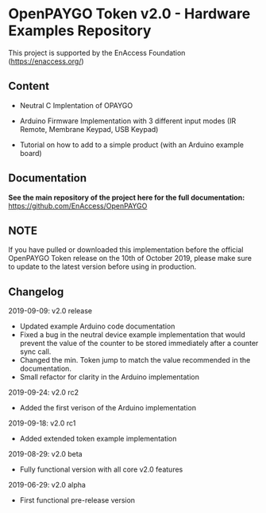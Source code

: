 # OpenPAYGO Token v2.0 - Hardware Examples Repository

This project is supported by the EnAccess Foundation (https://enaccess.org/)


## Content

- Neutral C Implentation of OPAYGO

- Arduino Firmware Implementation with 3 different input modes (IR Remote, Membrane Keypad, USB Keypad)

- Tutorial on how to add to a simple product (with an Arduino example board)


## Documentation

**See the main repository of the project here for the full documentation:** https://github.com/EnAccess/OpenPAYGO


## NOTE 
If you have pulled or downloaded this implementation before the official OpenPAYGO Token release on the 10th of October 2019, 
please make sure to update to the latest version before using in production. 


## Changelog

2019-09-09: v2.0 release
- Updated example Arduino code documentation
- Fixed a bug in the neutral device example implementation that would prevent the value of the counter to be stored immediately after a counter sync call. 
- Changed the min. Token jump to match the value recommended in the documentation.
- Small refactor for clarity in the Arduino implementation

2019-09-24: v2.0 rc2
- Added the first verison of the Arduino implementation

2019-09-18: v2.0 rc1
- Added extended token example implementation

2019-08-29: v2.0 beta
- Fully functional version with all core v2.0 features

2019-06-29: v2.0 alpha
- First functional pre-release version
